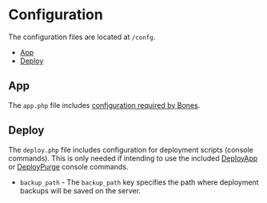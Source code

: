 # Configuration

The configuration files are located at `/confg`.

- [App](#app)
- [Deploy](#deploy)

## App

The `app.php` file includes [configuration required by Bones](https://github.com/bayfrontmedia/bones/blob/master/docs/usage/config.md).

## Deploy

The `deploy.php` file includes configuration for deployment scripts (console commands).
This is only needed if intending to use the included [DeployApp](console.md#deployapp) or 
[DeployPurge](console.md#deploypurge) console commands.

- `backup_path` - The `backup_path` key specifies the path where deployment backups will be saved on the server.